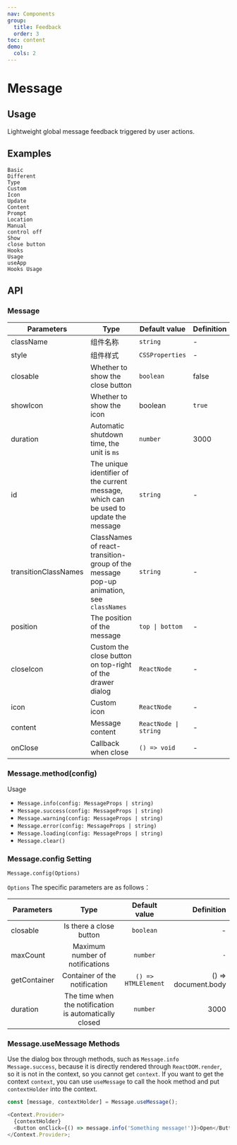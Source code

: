 ```yaml
---
nav: Components
group:
  title: Feedback
  order: 3
toc: content
demo:
  cols: 2
---
```


# Message

## Usage

Lightweight global message feedback triggered by user actions.

## Examples

<code src="../../packages/ui/examples/message/basic.tsx">Basic</code>  
<code src="../../packages/ui/examples/message/type.tsx" description="There are 4 different types of global prompts: info, success, warning, error.">Different Type</code>  
<code src="../../packages/ui/examples/message/icon.tsx" description="Set `icon` to customize the icon.">Custom Icon</code>  
<code src="../../packages/ui/examples/message/update.tsx" description="By specifying the id, you can update an existing message prompt.">Update Content</code>  
<code src="../../packages/ui/examples/message/position.tsx" description="Modify the message prompt position through `position`. The prompt has 2 different pop-up positions, top and bottom.">Prompt Location</code>  
<code src="../../packages/ui/examples/message/close.tsx" description="`Message.xxx()` will return a function that can be called to manually close the notification.">Manual control off</code>  
<code src="../../packages/ui/examples/message/closable.tsx" description="Set `closable` to display the close button and support custom close buttons.">Show close button</code>  
<code src="../../packages/ui/examples/message/hooks.tsx" description="Manually implant the contextHolder mount, and the context context cannot be consumed.">Hooks Usage</code>  
<code src="../../packages/ui/examples/message/app.tsx" description="It is recommended to use the [App package](/ui/app) component to provide static methods that can consume Message.xxx of React context, which can simplify the problem that methods such as useMessage need to be manually implanted into contextHolder.">useApp Hooks Usage</code>

## API

### Message

| **Parameters** | **Type** | **Default value** | **Definition** |
| --- | --- | --- | --- |
| className | 组件名称 | `string` | - |
| style | 组件样式 | `CSSProperties` | - |
| closable | Whether to show the close button | `boolean` | false |
| showIcon | Whether to show the icon | boolean | `true` |
| duration | Automatic shutdown time, the unit is `ms` | `number` | 3000 |
| id | The unique identifier of the current message, which can be used to update the message | `string` | - |
| transitionClassNames | ClassNames of react-transition-group of the message pop-up animation, see `classNames` | `string` | - |
| position | The position of the message | `top \| bottom` | - |
| closeIcon | Custom the close button on top-right of the drawer dialog | `ReactNode` | - |
| icon | Custom icon | `ReactNode` | - |
| content | Message content | `ReactNode \| string` | - |
| onClose | Callback when close | `() => void` | - |

### Message.method(config)

Usage

- `Message.info(config: MessageProps | string)`
- `Message.success(config: MessageProps | string)`
- `Message.warning(config: MessageProps | string)`
- `Message.error(config: MessageProps | string)`
- `Message.loading(config: MessageProps | string)`
- `Message.clear()`

### Message.config Setting

`Message.config(Options)`

`Options` The specific parameters are as follows：

| **Parameters** |                        **Type**                        |  **Default value**  |      **Definition** |
| -------------- | :----------------------------------------------------: | :-----------------: | ------------------: |
| closable       |                Is there a close button                 |      `boolean`      |                   - |
| maxCount       |            Maximum number of notifications             |      `number`       |                 `-` |
| getContainer   |             Container of the notification              | `() => HTMLElement` | () => document.body |
| duration       | The time when the notification is automatically closed |      `number`       |                3000 |

### Message.useMessage Methods

Use the dialog box through methods, such as `Message.info` `Message.success`, because it is directly rendered through `ReactDOM.render`, so it is not in the context, so you cannot get `context`. If you want to get the context `context`, you can use `useMessage` to call the hook method and put `contextHolder` into the context.

```js
const [message, contextHolder] = Message.useMessage();

<Context.Provider>
  {contextHolder}
  <Button onClick={() => message.info('Something message!')}>Open</Button>
</Context.Provider>;
```
